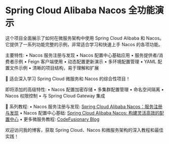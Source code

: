# Spring Cloud Alibaba Nacos 全功能演示

这个项目全面展示了如何在微服务架构中使用 Spring Cloud Alibaba 和 Nacos。它提供了一系列功能完整的示例，非常适合学习和快速上手 Nacos 的各项功能。

主要特性:
• Nacos 服务注册与发现
• Nacos 配置中心基础应用
• 服务提供者/消费者示例
• Feign 客户端使用
• 动态配置更新演示
• 多环境配置管理
• YAML 配置文件示例
• 清晰的项目结构，易于理解和扩展

🚀 适合深入学习 Spring Cloud 微服务和 Nacos 的综合性项目！

即将添加的高级特性:
• Nacos 配置加密存储
• 多集群配置管理
• 命名空间隔离
• Nacos 权限控制
• 与 Spring Cloud Gateway 集成

📖 系列教程:
• Nacos 服务注册与发现: [Spring Cloud Alibaba Nacos：服务注册与发现](https://www.codefusionary.com/119.html)
• Nacos 配置中心基础: [Spring Cloud Alibaba Nacos: 构建灵活高效的配置中心](https://www.codefusionary.com/150.html)
• 更多微服务教程: [CodeFusionary Blog](https://www.codefusionary.com/)

欢迎访问我的博客，获取 Spring Cloud、Nacos 和微服务架构的深入教程和最佳实践！
